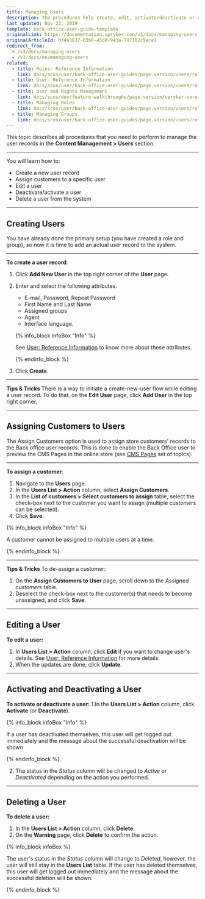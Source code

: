 ```yaml
---
title: Managing Users
description: The procedures help create, edit, activate/deactivate or delete Back Office users, set a language to the Back Office user account, and make a user be an agent.
last_updated: Nov 22, 2019
template: back-office-user-guide-template
originalLink: https://documentation.spryker.com/v3/docs/managing-users
originalArticleId: 0f4a3837-03b0-45d8-943a-707182c9ace1
redirect_from:
  - /v3/docs/managing-users
  - /v3/docs/en/managing-users
related:
  - title: Roles- Reference Information
    link: docs/scos/user/back-office-user-guides/page.version/users/roles-groups-and-users/references/roles-reference-information.html
  - title: User- Reference Information
    link: docs/scos/user/back-office-user-guides/page.version/users/roles-groups-and-users/references/user-reference-information.html
  - title: User and Rights Management
    link: docs/scos/dev/feature-walkthroughs/page.version/spryker-core-back-office-feature-walkthrough/user-and-rights-overview.html
  - title: Managing Roles
    link: docs/scos/user/back-office-user-guides/page.version/users/roles-groups-and-users/managing-roles.html
  - title: Managing Groups
    link: docs/scos/user/back-office-user-guides/page.version/users/roles-groups-and-users/managing-groups.html
---
```


This topic describes all procedures that you need to perform to manage the user records in the **Content Management > Users** section.
***
You will learn how to:
* Create a new user record
* Assign customers to a specific user
* Edit a user
* Deactivate/activate a user
* Delete a user from the system
***
## Creating Users

You have already done the primary setup (you have created a role and group), so now it is time to add an actual user record to the system.
***
**To create a user record**:
1. Click **Add New User** in the top right corner of the **User** page.
2. Enter and select the following attributes.  

    * E-mail, Password, Repeat Password
    * First Name and Last Name
    * Assigned groups
    * Agent
    * Interface language.

    {% info_block infoBox "Info" %}

    See [User: Reference Information](/docs/scos/user/back-office-user-guides/{{page.version}}/users/roles-groups-and-users/references/user-reference-information.html) to know more about these attributes.

     {% endinfo_block %}

3. Click **Create**.
    
***
**Tips & Tricks**
There is a way to initiate a create-new-user flow while editing a user record. To do that, on the **Edit User** page, click **Add User** in the top right corner.
***

## Assigning Customers to Users
The Assign Customers option is used to assign store customers' records to the Back office user records. This is done to enable the Back Office user to preview the CMS Pages in the online store (see [CMS Pages](/docs/scos/user/back-office-user-guides/{{page.version}}/content/pages/managing-cms-pages.html#previewing-cms-pages) set of topics).
*** 
**To assign a customer**:
1. Navigate to the **Users** page.
2. In the **Users List > Action** column, select **Assign Customers**. 
3. In the **List of customers > Select customers to assign** table, select the check-box next to the customer you want to assign (multiple customers can be selected).
4. Click **Save**.

{% info_block infoBox "Info" %}

A customer cannot be assigned to multiple users at a time.

{% endinfo_block %}

***
**Tips & Tricks**
To de-assign a customer: 
1. On the **Assign Customers to User** page, scroll down to the *Assigned customer*s table.
2. Deselect the check-box next to the customer(s) that needs to become unassigned, and click **Save**.
***

## Editing a User
**To edit a user:**
1. In **Users List > Action** column, click **Edit**  if you want to change user's details. See [User: Reference Information](/docs/scos/user/back-office-user-guides/{{page.version}}/users/roles-groups-and-users/references/user-reference-information.html) for  more details.
2. When the updates are done, click **Update**.
***

## Activating and Deactivating a User

**To activate or deactivate a user:**
1.In the **Users List > Action** column, click **Activate** (or **Deactivate**).

{% info_block infoBox "Info" %}

If a user has deactivated themselves, this user will get logged out immediately and the message about the successful deactivation will be shown

{% endinfo_block %}

2. The status in the _Status_ column will be changed to *Active* or *Deactivated* depending on the action you performed.

***

## Deleting a User 
**To delete a user:**
1. In the **Users List > Action** column, click **Delete**.
2. On the **Warning** page, click **Delete** to confirm the action.

{% info_block infoBox %}

The user's status in the _Status_ column will change to _Deleted_, however, the user will still stay in the **Users List** table. If the user has deleted themselves, this user will get logged out immediately and the message about the successful deletion will be shown.

{% endinfo_block %}
